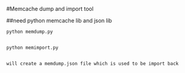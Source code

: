 #Memcache dump and import tool

##need python memcache lib and json lib

```
python memdump.py


python memimport.py


will create a memdump.json file which is used to be import back
```
